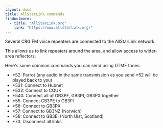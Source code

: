 ```yaml
---
layout: docs
title: AllStarLink commands
findoutmore:
  - title: "AllStarLink.org"
    link: "https://www.allstarlink.org/"
---
```

Several CRG FM voice repeaters are connected to the AllStarLink network.

This allows us to link repeaters around the area, and allow access to wider-area reflectors.

Here's some common commands you can send using DTMF tones:
- \*52: Parrot (any audio in the same transmission as you send \*52 will be played back to you)
- \*531: Connect to Hubnet
- \*532: Connect to CQUK
- \*540: Connect all of GB3PE, GB3PI, GB3PX together
- \*55: Connect GB3PE to GB3PI
- \*56: Connect to GB3PX
- \*57: Connect to GB3NZ (Norwich)
- \*58: Connect to GB3EI (North Uist, Scotland)
- \*73: Disconnect all links
